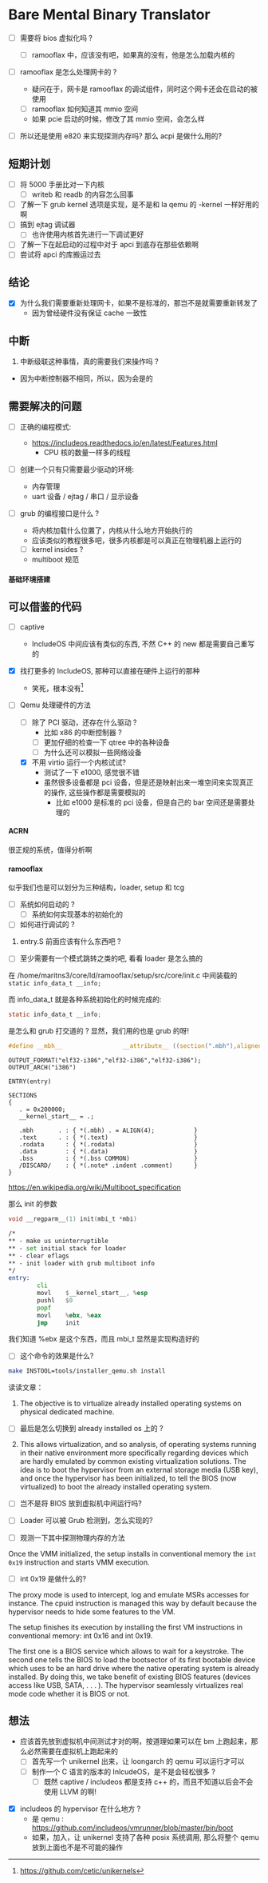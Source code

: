 # Bare Mental Binary Translator

- [ ] 需要将 bios 虚拟化吗 ?
  - [ ] ramooflax 中，应该没有吧，如果真的没有，他是怎么加载内核的
- [ ] ramooflax 是怎么处理网卡的 ?
  - 疑问在于，网卡是 ramooflax 的调试组件，同时这个网卡还会在启动的被使用
  - [ ] ramooflax 如何知道其 mmio 空间
  - 如果 pcie 启动的时候，修改了其 mmio 空间，会怎么样

- [ ] 所以还是使用 e820 来实现探测内存吗? 那么 acpi 是做什么用的?

## 短期计划
- [ ] 将 5000 手册比对一下内核
  - [ ] writeb 和 readb 的内容怎么回事
- [ ] 了解一下 grub kernel 选项是实现，是不是和 la qemu 的 -kernel 一样好用的啊
- [ ] 搞到 ejtag 调试器
  - [ ] 也许使用内核首先进行一下调试更好
- [ ] 了解一下在起启动的过程中对于 apci 到底存在那些依赖啊
- [ ] 尝试将 apci 的库搬运过去

## 结论
- [x] 为什么我们需要重新处理网卡，如果不是标准的，那岂不是就需要重新转发了
  - 因为曾经硬件没有保证 cache 一致性

## 中断
1. 中断级联这种事情，真的需要我们来操作吗 ?
  - 因为中断控制器不相同，所以，因为会是的

## 需要解决的问题
- [ ] 正确的编程模式:
  - https://includeos.readthedocs.io/en/latest/Features.html
    - CPU 核的数量一样多的线程

- [ ] 创建一个只有只需要最少驱动的环境:
  - 内存管理
  - uart 设备 / ejtag / 串口 / 显示设备

- [ ] grub 的编程接口是什么 ?
  - 将内核加载什么位置了，内核从什么地方开始执行的
  - 应该类似的教程很多吧，很多内核都是可以真正在物理机器上运行的
  - [ ] kernel insides ?
  - multiboot 规范


#### 基础环境搭建

## 可以借鉴的代码
- [ ] captive 
   - IncludeOS 中间应该有类似的东西, 不然 C++ 的 new 都是需要自己重写的

- [x] 找打更多的 IncludeOS, 那种可以直接在硬件上运行的那种
    - 笑死，根本没有[^1]
- [ ] Qemu 处理硬件的方法
  - [ ] 除了 PCI 驱动，还存在什么驱动 ?
    - 比如 x86 的中断控制器 ?
    - [ ] 更加仔细的检查一下 qtree 中的各种设备
    - [ ] 为什么还可以模拟一些网络设备
  - [x] 不用 virtio 运行一个内核试试?
    - 测试了一下 e1000, 感觉很不错
    - 虽然很多设备都是 pci 设备，但是还是映射出来一堆空间来实现真正的操作, 这些操作都是需要模拟的
        - 比如 e1000 是标准的 pci 设备，但是自己的 bar 空间还是需要处理的

#### ACRN
很正规的系统，值得分析啊


#### ramooflax
似乎我们也是可以划分为三种结构，loader, setup 和 tcg

- [ ] 系统如何启动的 ?
  - [ ] 系统如何实现基本的初始化的
- [ ] 如何进行调试的 ?

1. entry.S 前面应该有什么东西吧 ?
  - [ ] 至少需要有一个模式跳转之类的吧, 看看 loader 是怎么搞的

在 /home/maritns3/core/ld/ramooflax/setup/src/core/init.c 中间装载的 `static info_data_t __info;`

而 info_data_t 就是各种系统初始化的时候完成的:
```c
static info_data_t __info;
```

是怎么和 grub 打交道的 ?
显然，我们用的也是 grub 的呀!



```c
#define __mbh__                 __attribute__ ((section(".mbh"),aligned(4)))
```

```ld
OUTPUT_FORMAT("elf32-i386","elf32-i386","elf32-i386");
OUTPUT_ARCH("i386")

ENTRY(entry)

SECTIONS
{
   . = 0x200000;
   __kernel_start__ = .;

   .mbh       . : { *(.mbh) . = ALIGN(4);           }
   .text      . : { *(.text)                        }
   .rodata      : { *(.rodata)                      }
   .data        : { *(.data)                        }
   .bss         : { *(.bss COMMON)                  }
   /DISCARD/  	: { *(.note* .indent .comment)      }
}
```

https://en.wikipedia.org/wiki/Multiboot_specification

那么 init 的参数
```c
void __regparm__(1) init(mbi_t *mbi)
```

```asm
/*
** - make us uninterruptible
** - set initial stack for loader
** - clear eflags
** - init loader with grub multiboot info
*/
entry:
        cli
        movl    $__kernel_start__, %esp
        pushl   $0
        popf
        movl    %ebx, %eax
        jmp     init
```
我们知道 %ebx 是这个东西，而且 mbi_t 显然是实现构造好的


- [ ] 这个命令的效果是什么?
```sh
make INSTOOL=tools/installer_qemu.sh install
```




读读文章：
1. The objective is to virtualize already installed operating systems on physical dedicated machine.

- [ ] 最后是怎么切换到 already installed os 上的 ?

2. This allows virtualization, and so analysis, of operating systems running
in their native environment more specifically regarding devices which are
hardly emulated by common existing virtualization solutions.
The idea is to boot the hypervisor from an external storage media (USB
key), and once the hypervisor has been initialized, to tell the BIOS (now
virtualized) to boot the already installed operating system.

- [ ] 岂不是将 BIOS 放到虚拟机中间运行吗?

- [ ] Loader 可以被 Grub 检测到，怎么实现的?

- [ ] 观测一下其中探测物理内存的方法

Once the VMM initialized, the setup installs in conventional memory
the `int 0x19` instruction and starts VMM execution.

- [ ] int 0x19 是做什么的?

The proxy mode is used to intercept, log and emulate MSRs accesses for instance.
The cpuid instruction is managed this way by default because the hypervisor needs to hide some features to the VM.

The setup finishes its execution by installing the first VM instructions in
conventional memory: int 0x16 and int 0x19.

The first one is a BIOS service which allows to wait for a keystroke. The second one tells the
BIOS to load the bootsector of its first bootable device which uses to be
an hard drive where the native operating system is already installed.
By doing this, we take benefit of existing BIOS features (devices access
like USB, SATA, . . . ). The hypervisor seamlessly virtualizes real mode
code whether it is BIOS or not.

## 想法
- 应该首先放到虚拟机中间测试才对的啊，按道理如果可以在 bm 上跑起来，那么必然需要在虚拟机上跑起来的
  - [ ] 首先写一个 unikernel 出来，让 loongarch 的 qemu 可以运行才可以
  - [ ] 制作一个 C 语言的版本的 InlcudeOS，是不是会轻松很多 ?
    - [ ] 既然 captive / includeos 都是支持 c++ 的，而且不知道以后会不会使用 LLVM 的啊!

- [x] includeos 的 hypervisor 在什么地方 ?
  - 是 qemu : https://github.com/includeos/vmrunner/blob/master/bin/boot
  - 如果，加入，让 unikernel 支持了各种 posix 系统调用, 那么将整个 qemu 放到上面也不是不可能的操作

[^1]: https://github.com/cetic/unikernels
